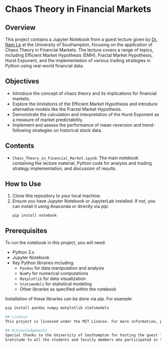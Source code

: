 # Chaos Theory in Financial Markets

## Overview
This project contains a Jupyter Notebook from a guest lecture given by [Dr. Nam Le](https://www.southampton.ac.uk/people/62gh5p/doctor-nam-le) at the University of Southampton, focusing on the application of Chaos Theory in Financial Markets. The lecture covers a range of topics, including Efficient Market Hypothesis (EMH), Fractal Market Hypothesis, Hurst Exponent, and the implementation of various trading strategies in Python using real-world financial data.

## Objectives
- Introduce the concept of chaos theory and its implications for financial markets.
- Explore the limitations of the Efficient Market Hypothesis and introduce alternative models like the Fractal Market Hypothesis.
- Demonstrate the calculation and interpretation of the Hurst Exponent as a measure of market predictability.
- Implement and assess the performance of mean-reversion and trend-following strategies on historical stock data.

## Contents
- `Chaos_Theory_in_Financial_Market.ipynb`: The main notebook containing the lecture material, Python code for analysis and trading strategy implementation, and discussion of results.

## How to Use
1. Clone this repository to your local machine.
2. Ensure you have Jupyter Notebook or JupyterLab installed. If not, you can install it using Anaconda or directly via pip:
   ```shell
   pip install notebook

## Prerequisites
To run the notebook in this project, you will need:
- Python 3.x
- Jupyter Notebook
- Key Python libraries including:
  - `Pandas` for data manipulation and analysis
  - `NumPy` for numerical computations
  - `Matplotlib` for data visualization
  - `Statsmodels` for statistical modeling
  - Other libraries as specified within the notebook

Installation of these libraries can be done via pip. For example:

```bash
pip install pandas numpy matplotlib statsmodels

## License
This project is licensed under the MIT License. For more information, please refer to the LICENSE file.

## Acknowledgements
Special thanks to the University of Southampton for hosting the guest lecture.
Gratitude to all the students and faculty members who participated in the lecture and provided insightful feedback and discussions.
